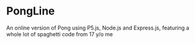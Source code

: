 # PongLine
An online version of Pong using P5.js, Node.js and Express.js, featuring a whole lot of spaghetti code from 17 y/o me

